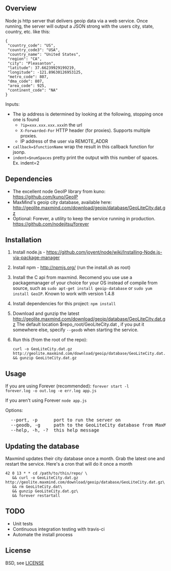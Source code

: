 ## Overview
Node js http server that delivers geoip data via a web service. Once running, the server will
output a JSON strong with the users city, state, country, etc. like this:

```
{
 "country_code": "US",
 "country_code3": "USA",
 "country_name": "United States",
 "region": "CA",
 "city": "Pleasanton",
 "latitude": 37.66239929199219,
 "longitude": -121.89630126953125,
 "metro_code": 807,
 "dma_code": 807,
 "area_code": 925,
 "continent_code": "NA"
}
```

Inputs:

* The ip address is determined by looking at the following, stopping once one is found
    * `?ip=xxx.xxx.xxx.xxx`in the url
    * `X-Forwarded-For` HTTP header (for proxies). Supports multiple proxies.
    * IP address of the user via REMOTE_ADDR
* `callback=$functionName` wrap the result in this callback function for jsonp.
* `indent=$numSpaces` pretty print the output with this number of spaces. Ex. indent=2


## Dependencies
* The excellent node GeoIP library from kuno: https://github.com/kuno/GeoIP
* MaxMind's geoip city database, available here:
http://geolite.maxmind.com/download/geoip/database/GeoLiteCity.dat.gz
* Optional: Forever, a utility to keep the service running in production. https://github.com/nodejitsu/forever


## Installation
1. Install node.js - https://github.com/joyent/node/wiki/Installing-Node.js-via-package-manager
1. Install npm - http://npmjs.org/ (run the install.sh as root)
1. Install the C api from maxmind. Recomend you use use a packagemanager of your choice
for your OS instead of compile from source, such as <code>sudo apt-get install geoip-database</code> or <code>sudo yum install GeoIP</code>. 
Known to work with version 1.4.8
1. Install dependencies for this project:
    `npm install`
1. Download and gunzip the latest http://geolite.maxmind.com/download/geoip/database/GeoLiteCity.dat.gz The default location $repo_root/GeoLiteCity.dat , if you put it somewhere else, specify `--geodb` when starting the service.

1. Run this (from the root of the repo):

	```
	curl -o GeoLiteCity.dat.gz http://geolite.maxmind.com/download/geoip/database/GeoLiteCity.dat.gz\
   && gunzip GeoLiteCity.dat.gz
   ```


## Usage
If you are using Forever (recommended):
<code>forever start -l forever.log -o out.log -e err.log app.js</code>

If you aren't using Forever
<code>node app.js</code>

Options:
<pre>
  --port, -p      port to run the server on                      [default: 9042]
  --geodb, -g     path to the GeoLiteCity database from MaxMind  [default: "./GeoLiteCity.dat"]
  --help, -h, -?  this help message                              [default: false]
</pre>

## Updating the database
Maxmind updates their city database once a month. Grab the latest one and restart the service. Here's a cron that will do it once a month
```
42 0 13 * * cd /path/to/this/repo/ \
   && curl -o GeoLiteCity.dat.gz http://geolite.maxmind.com/download/geoip/database/GeoLiteCity.dat.gz\
   && rm GeoLiteCity.dat\
   && gunzip GeoLiteCity.dat.gz\
   && forever restartall
```

## TODO
* Unit tests
* Continuous integration testing with travis-ci
* Automate the install process

## License
BSD, see <a href="https://github.com/gorillamania/node_geoip_server/blob/master/LICENSE">LICENSE</a>
